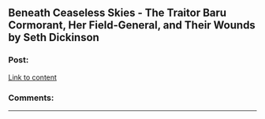 ## Beneath Ceaseless Skies - The Traitor Baru Cormorant, Her Field-General, and Their Wounds by Seth Dickinson

### Post:

[Link to content](http://www.beneath-ceaseless-skies.com/stories/the-traitor-baru-cormorant-her-field-general-and-their-wounds-by-seth-dickinson/)

### Comments:

---

